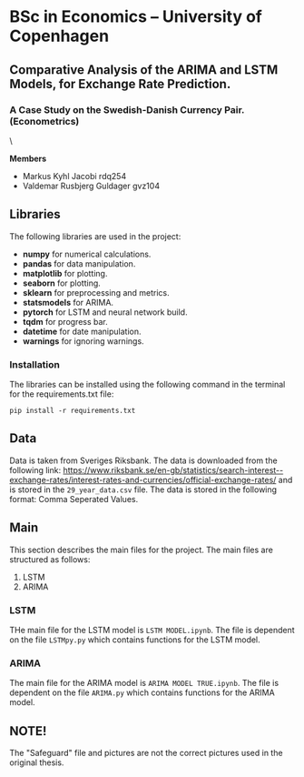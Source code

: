 # BSc in Economics – University of Copenhagen

## Comparative Analysis of the ARIMA and LSTM Models, for Exchange Rate Prediction.
### A Case Study on the Swedish-Danish Currency Pair. (Econometrics)
\\

**Members**
- Markus Kyhl Jacobi            rdq254
- Valdemar Rusbjerg Guldager    gvz104


## Libraries
The following libraries are used in the project:
- **numpy** for numerical calculations.
- **pandas** for data manipulation.
- **matplotlib** for plotting.
- **seaborn** for plotting.
- **sklearn** for preprocessing and metrics.
- **statsmodels** for ARIMA.
- **pytorch** for LSTM and neural network build.
- **tqdm** for progress bar.
- **datetime** for date manipulation.
- **warnings** for ignoring warnings.

### Installation
The libraries can be installed using the following command in the terminal for the requirements.txt file:
```
pip install -r requirements.txt
```

## Data
Data is taken from Sveriges Riksbank. The data is downloaded from the following link: https://www.riksbank.se/en-gb/statistics/search-interest--exchange-rates/interest-rates-and-currencies/official-exchange-rates/ and is stored in the `29_year_data.csv` file. The data is stored in the following format: Comma Seperated Values.

## Main
This section describes the main files for the project. The main files are structured as follows:
1. LSTM
2. ARIMA

### LSTM
THe main file for the LSTM model is `LSTM MODEL.ipynb`. 
The file is dependent on the file `LSTMpy.py` which contains functions for the LSTM model.


### ARIMA
The main file for the ARIMA model is `ARIMA MODEL TRUE.ipynb`.
The file is dependent on the file `ARIMA.py` which contains functions for the ARIMA model.



## NOTE!
The "Safeguard" file and pictures are not the correct pictures used in the original thesis.





